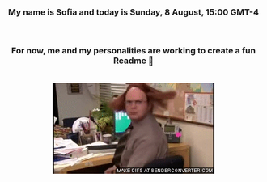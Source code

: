 


<div align="center">
<h3 >My name is Sofia and today is Sunday, 8 August, 15:00 GMT-4</h3><br>
<h3 >For now, me and my personalities are working to create a fun Readme 👋
</h3><br>
<img src='img/dwight.gif' alt='working...'/>
</div>
